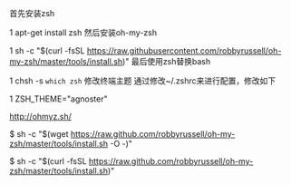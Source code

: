 首先安装zsh

1
apt-get install zsh
然后安装oh-my-zsh

1
sh -c "$(curl -fsSL https://raw.githubusercontent.com/robbyrussell/oh-my-zsh/master/tools/install.sh)"
最后使用zsh替换bash

1
chsh -s `which zsh`
修改终端主题
通过修改~/.zshrc来进行配置，修改如下

1
ZSH_THEME="agnoster"


http://ohmyz.sh/

$ sh -c "$(wget https://raw.github.com/robbyrussell/oh-my-zsh/master/tools/install.sh -O -)"


$ sh -c "$(curl -fsSL https://raw.github.com/robbyrussell/oh-my-zsh/master/tools/install.sh)"
